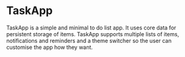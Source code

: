# TaskApp
TaskApp is a simple and minimal to do list app. It uses core data for persistent storage of items. TaskApp supports multiple lists of items, notifications and reminders and a theme switcher so the user can customise the app how they want.
